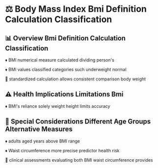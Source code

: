 # ⚖️ Body Mass Index Bmi Definition Calculation Classification

## 📊 Overview Bmi Definition Calculation Classification

♦️ BMI numerical measure calculated dividing person's

♦️ BMI values classified categories such underweight normal

🔸 standardized calculation allows consistent comparison body weight

## ⚠️ Health Implications Limitations Bmi

♦️ BMI's reliance solely weight height limits accuracy

## 🧓 Special Considerations Different Age Groups Alternative Measures

♦️ adults aged years above BMI range

♦️ Waist circumference more precise predictor health risk

🔸 clinical assessments evaluating both BMI waist circumference provides